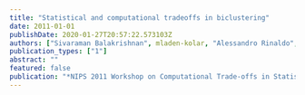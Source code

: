 ```yaml
---
title: "Statistical and computational tradeoffs in biclustering"
date: 2011-01-01
publishDate: 2020-01-27T20:57:22.573103Z
authors: ["Sivaraman Balakrishnan", mladen-kolar, "Alessandro Rinaldo", "Aarti Singh", "Larry Wasserman"]
publication_types: ["1"]
abstract: ""
featured: false
publication: "*NIPS 2011 Workshop on Computational Trade-offs in Statistical Learning*"
---
```


